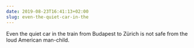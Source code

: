 ```yaml
---
date: 2019-08-23T16:41:13+02:00
slug: even-the-quiet-car-in-the
---
```

Even the quiet car in the train from Budapest to Zürich is not safe from the loud American man-child.

